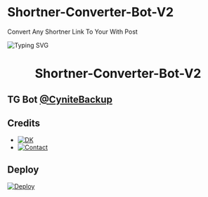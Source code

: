 # Shortner-Converter-Bot-V2
Convert Any Shortner Link To Your With Post

![Typing SVG](https://readme-typing-svg.herokuapp.com/?lines=ANY+SHORTNER+BULK+POST+CONVERTER!;CREATED+BY+TECHNICAL+CYNITE!;A+ADVANCE+BOT+WITH+COOL+FEATURES!)
</p>

</p>
<h1 align="center">
  <b>Shortner-Converter-Bot-V2</b>
</h1>

## TG Bot [@CyniteBackup](t.me/CyniteBackup)

## Credits 

* [![DK](https://img.shields.io/static/v1?label=DKBOTZ&message=Telegram&color=critical)](https://t.me/DKBOTZ)
* [![Contact](https://img.shields.io/static/v1?label=Contact&message=On+Telegram&color=critical)](https://t.me/Cynitesupport)

## Deploy 

[![Deploy](https://www.herokucdn.com/deploy/button.svg)](https://heroku.com/deploy?template=https://github.com/Hintpirox/Shubham)
